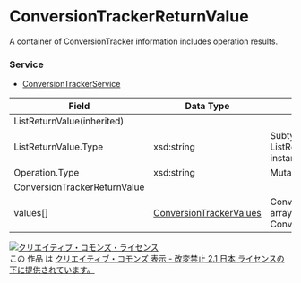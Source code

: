 # ConversionTrackerReturnValue
A container of ConversionTracker information includes operation results.
### Service
+ [ConversionTrackerService](../services/ConversionTrackerService.md)

| Field | Data Type | Description | 
|---|---|---|
| ListReturnValue(inherited)|||
| ListReturnValue.Type| xsd:string| Subtype of  ListReturnValue for this instance. |
| Operation.Type| xsd:string| Mutate operation result |
| ConversionTrackerReturnValue|||
| values[]| <a href="./ConversionTrackerValues.md">ConversionTrackerValues</a>| ConversionTrackerValues array. Each array has ConversionTracker data |
<a rel="license" href="http://creativecommons.org/licenses/by-nd/2.1/jp/"><img alt="クリエイティブ・コモンズ・ライセンス" style="border-width:0" src="https://i.creativecommons.org/l/by-nd/2.1/jp/88x31.png" /></a><br />この 作品 は <a rel="license" href="http://creativecommons.org/licenses/by-nd/2.1/jp/">クリエイティブ・コモンズ 表示 - 改変禁止 2.1 日本 ライセンスの下に提供されています。</a>
